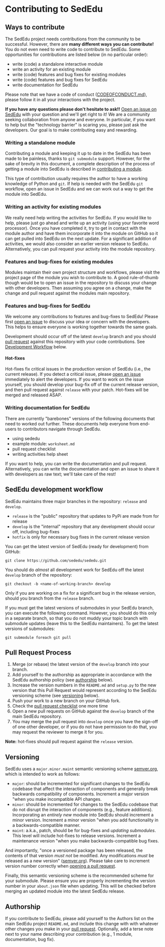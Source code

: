 # Contributing to SedEdu



## Ways to contribute

The SedEdu project needs contributions from the community to be successful.
However, there are __many different ways you can contribute!__
You do not even need to write code to contribute to SedEdu.
Some opportunities for contributions are listed below (in no particular order):

* write (code) a standalone interactive module
* write an activity for an existing module
* write (code) features and bug fixes for existing modules
* write (code) features and bug fixes for SedEdu
* write documentation for SedEdu

Please note that we have a code of conduct ([CODEOFCONDUCT.md](https://github.com/sededu/sededu/blob/release/CODE_OF_CONDUCT.md)), please follow it in all your interactions with the project.

__If you have any questions please don't hesitate to ask!!__
[Open an issue on SedEdu](https://github.com/sededu/sededu/issues) with your question and we'll get right to it!
We are a community seeking collaboration from anyone and everyone.
In particular, if you want to help but the "technology barrier" is scaring you, please just ask the developers.
Our goal is to make contributing easy and rewarding.


### Writing a standalone module

Contributing a module and keeping it up to date in the SedEdu has been made to be painless, thanks to `git submodule` support. 
However, for the sake of brevity in this document, a complete description of the process of getting a module into SedEdu is described in [contributing a module](https://github.com/sededu/sededu/blob/release/docs/contributing_module.md).

This type of contribution usually requires the author to have a working knowledge of Python and `git`. 
If help is needed with the SedEdu `git` workflow, open an issue in SedEdu and we can work out a way to get the module into SedEdu.


### Writing an activity for existing modules

We really need help writing the activities for SedEdu. 
If you would like to help, please just go ahead and write up an activity (using your favorite word processor).
Once you have completed it, try to get in contact with the module author and have them incorporate it into the module on GitHub so it can get pulled into SedEdu on the next update.
For a significant addition of activities, we would also consider an earlier version release to SedEdu.
Alternatively, you can pull request your activity into the module repository.


### Features and bug-fixes for existing modules

Modules maintain their own project structure and workflows, please visit the project page of the module you wish to contribute to.
A good rule-of-thumb though would be to open an issue in the repository to discuss your change with other developers. 
Then assuming you agree on a change, make the change and pull request against the modules main repository.


### Features and bug-fixes for SedEdu

We welcome any contributions to features and bug-fixes to SedEdu!
Please first [open an issue](https://github.com/sededu/sededu/issues) to discuss your idea or concern with the developers. 
This helps to ensure everyone is working together towards the same goals. 

Development should occur off of the latest `develop` branch and you should [pull request](https://github.com/sededu/sededu/blob/release/docs/pull_request_checklist.md) against this repository with your code contributions. 
See [Development Workflow](#sededu-development-workflow) below.

#### Hot-fixes

Hot-fixes fix critical issues in the production version of SedEdu (i.e., the current release).
If you detect a critical issue, please [open an issue](https://github.com/sededu/sededu/issues) immediately to alert the developers.
If you want to work on the issue yourself, you should develop your bug-fix off of the current release version, and then pull request against `release` with your patch.
Hot-fixes will be merged and released ASAP.


### Writing documentation for SedEdu

There are currently "barebones" versions of the following documents that need to worked out further.
These documents help everyone from end-users to contributors navigate through SedEdu.

* using sededu
* example module: `worksheet.md` 
* pull request checklist
* writing activities help sheet

If you want to help, you can write the documentation and pull request.
Alternatively, you can write the documentation and open an issue to share it with developers as raw text; we'll take care of the rest!



## SedEdu development workflow

SedEdu maintains three major branches in the repository: `release` and `develop`.

* `release` is the "public" repository that updates to PyPi are made from for release
* `develop` is the "internal" repository that any development should occur off, including bug-fixes
* `hotfix` is only for necessary bug fixes in the current release version

You can get the latest version of SedEdu (ready for development) from GitHub:
```
git clone https://github.com/sededu/sededu.git
```

You should do _almost_ all development work for SedEdu off the latest `develop` branch of the repository:

```
git checkout -b <name-of-working-branch> develop
```

Only if you are working on a fix for a significant bug in the release version, should you branch from the `release` branch.

If you must get the latest versions of submodules in your SedEdu branch, you can execute the following command. 
However, you should do this only in a separate branch, so that you do not muddy your topic branch with submodule updates (leave this to the SedEdu maintainers).
To get the latest versions of submodules:

```
git submodule foreach git pull
```



## Pull Request Process

1. Merge (or rebase) the latest version of the `develop` branch into your branch.
1. Add yourself to the authorship as appropriate in accordance with the SedEdu authorship policy (see [authorship](#authorship) below).
1. Increase the version numbers in the `README.md` and `setup.py` to the new version that this Pull Request would represent according to the SedEdu versioning scheme (see [versioning](#versioning) below).
1. Push your work to a new branch on your GitHub fork.
1. Check the [pull request checklist](https://github.com/sededu/sededu/blob/release/docs/pull_request_checklist.md) one more time
1. Open a new pull requests on GitHub against the `develop` branch of the main SedEdu repository.
1. You may merge the pull request into `develop` once you have the sign-off of one other developer, or if you do not have permission to do that, you may request the reviewer to merge it for you.

__Note:__ hot-fixes should pull request against the `release` version.



## Versioning

SedEdu uses a `major.minor.maint` semantic versioning scheme [semver.org](https://semver.org/), which is intended to work as follows:

* `major`: should be incremented for significant changes to the SedEdu codebase that affect the interaction of components and generally break backwards compatibility of components. Increment a major version "when you make incompatible API changes.
* `minor`: should be incremented for changes to the SedEdu codebase that do not disrupt the interaction of components (e.g., feature additions). Incorporating an _entirely new_ module into SedEdu should increment a minor version. Increment a minor version "when you add functionality in a backwards-compatible manner.
* `maint`: a.k.a., patch, should be for bug-fixes and _updating submodules_. This level will include hot-fixes to release versions. Increment a maintenance version "when you make backwards-compatible bug fixes.

And importantly, "once a versioned package has been released, the contents of that version _must not_ be modified. Any modifications _must_ be released as a new version" ([semver.org](https://semver.org/)).
Please take care to increment version number correctly when [opening a pull request](https://github.com/sededu/sededu/blob/release/docs/pull_request_checklist.md).

Finally, this semantic versioning scheme is the recommended scheme for your submodule.
Please ensure you are properly incrementing the version number in your `about.json` file when updating.
This will be checked before merging an updated module into the latest SedEdu release.



## Authorship
If you contribute to SedEdu, please add yourself to the Authors list on the main SedEdu project `README.md`, and include this change with with whatever other changes you make in your [pull request](https://github.com/sededu/sededu/blob/release/docs/pull_request_checklist.md). 
Optionally, add a terse note next to your name describing your contribution (e.g., 1 module, documentation, bug fix).

